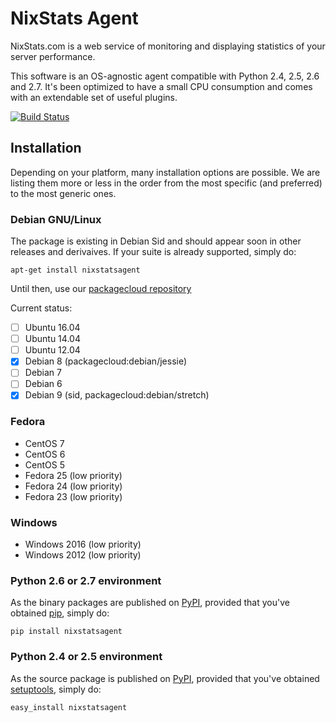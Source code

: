 NixStats Agent
==============

NixStats.com is a web service of monitoring and displaying statistics of
your server performance.

This software is an OS-agnostic agent compatible with Python 2.4, 2.5, 2.6 and 2.7.
It's been optimized to have a small CPU consumption and comes with an
extendable set of useful plugins.

[![Build Status](https://travis-ci.org/NIXStats/nixstatsagent.svg?branch=master)](https://travis-ci.org/NIXStats/nixstatsagent)

Installation
------------

Depending on your platform, many installation options are possible. We
are listing them more or less in the order from the most specific (and
preferred) to the most generic ones.

### Debian GNU/Linux

The package is existing in Debian Sid and should appear soon in other releases
and derivaives. If your suite is already supported, simply do:

```
apt-get install nixstatsagent
```

Until then, use our [packagecloud repository](https://packagecloud.io/btbroot/nixstats/install#bash)

Current status:

- [ ] Ubuntu 16.04
- [ ] Ubuntu 14.04
- [ ] Ubuntu 12.04
- [x] Debian 8 (packagecloud:debian/jessie)
- [ ] Debian 7
- [ ] Debian 6
- [x] Debian 9 (sid, packagecloud:debian/stretch)

### Fedora

-   CentOS 7
-   CentOS 6
-   CentOS 5
-   Fedora 25 (low priority)
-   Fedora 24 (low priority)
-   Fedora 23 (low priority)

### Windows

-   Windows 2016 (low priority)
-   Windows 2012 (low priority)

### Python 2.6 or 2.7 environment

As the binary packages are published on [PyPI](https://pypi.python.org/pypi),
provided that you've obtained [pip](https://pip.pypa.io/en/latest/installing/),
simply do:

```
pip install nixstatsagent
```

### Python 2.4 or 2.5 environment

As the source package is published on [PyPI](https://pypi.python.org/pypi),
provided that you've obtained [setuptools](https://pypi.python.org/pypi/setuptools#installation-instructions),
simply do:

```
easy_install nixstatsagent
```


